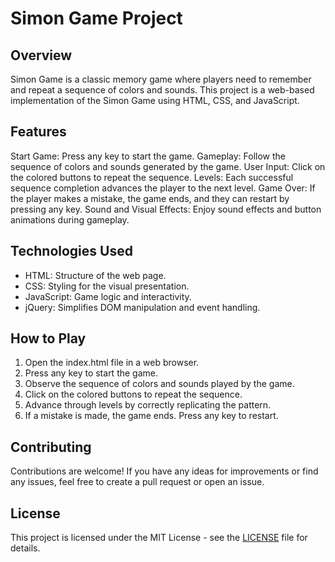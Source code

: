 # Simon Game Project
## Overview
Simon Game is a classic memory game where players need to remember and repeat a sequence of colors and sounds. This project is a web-based implementation of the Simon Game using HTML, CSS, and JavaScript.

## Features
Start Game: Press any key to start the game.
Gameplay: Follow the sequence of colors and sounds generated by the game.
User Input: Click on the colored buttons to repeat the sequence.
Levels: Each successful sequence completion advances the player to the next level.
Game Over: If the player makes a mistake, the game ends, and they can restart by pressing any key.
Sound and Visual Effects: Enjoy sound effects and button animations during gameplay.
## Technologies Used
* HTML: Structure of the web page.
* CSS: Styling for the visual presentation.
* JavaScript: Game logic and interactivity.
* jQuery: Simplifies DOM manipulation and event handling.
## How to Play
1. Open the index.html file in a web browser.
2. Press any key to start the game.
3. Observe the sequence of colors and sounds played by the game.
4. Click on the colored buttons to repeat the sequence.
5. Advance through levels by correctly replicating the pattern.
6. If a mistake is made, the game ends. Press any key to restart.
## Contributing
Contributions are welcome! If you have any ideas for improvements or find any issues, feel free to create a pull request or open an issue.

## License
This project is licensed under the MIT License - see the [LICENSE](LICENSE) file for details.

